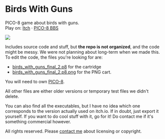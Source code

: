 # Birds With Guns
PICO-8 game about birds with guns.  
Play on: [Itch](https://yolwoocle.itch.io/birds-with-guns) · [PICO-8 BBS](https://www.lexaloffle.com/bbs/?pid=100000) 

![](https://img.itch.zone/aW1hZ2UvMTI3MDM3MC83NDE5MTQzLmdpZg==/347x500/Wpywou.gif)

Includes source code and stuff, but **the repo is not organized**, and the code might be messy. We were not planning about long-term when we made this.  
To edit the code, the files you're looking for are:  
* [birds_with_guns_final_2.p8](https://github.com/Yolwoocle/birds_with_guns/blob/main/birds_with_guns_final_2.p8) for the cartridge
* [birds_with_guns_final_2.p8.png](https://github.com/Yolwoocle/birds_with_guns/blob/main/birds_with_guns_final_2.p8) for the PNG cart.  

You will need to own [PICO-8](https://pico-8.com/).  

All other files are either older versions or temporary test files we didn't delete.  

You can also find all the executables, but I have no idea which one corresponds to the version actually used on itch.io. If in doubt, just export it yourself. If you want to do cool stuff with it, go for it! Do contact me if it's something commercial however.

All rights reserved. Please [contact me](https://yolwoocle.com/about) about licensing or copyright.
